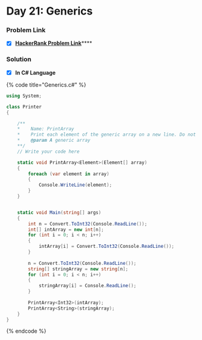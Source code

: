 # Day 21: Generics

### Problem Link <a id="problem"></a>

* [x] [**HackerRank Problem Link**](https://www.hackerrank.com/challenges/30-generics/problem)\*\*\*\*

### Solution

* [x] **In C\# Language**

{% code title="Generics.c\#" %}
```csharp
using System;

class Printer
{

	/**
	*    Name: PrintArray
	*    Print each element of the generic array on a new line. Do not return anything.
	*    @param A generic array
	**/
    // Write your code here

    static void PrintArray<Element>(Element[] array)
    {
        foreach (var element in array)
        {
            Console.WriteLine(element);
        }
    }


    static void Main(string[] args)
	{
		int n = Convert.ToInt32(Console.ReadLine());
		int[] intArray = new int[n];
		for (int i = 0; i < n; i++)
		{
			intArray[i] = Convert.ToInt32(Console.ReadLine());
		}
		
		n = Convert.ToInt32(Console.ReadLine());
		string[] stringArray = new string[n];
		for (int i = 0; i < n; i++)
		{
			stringArray[i] = Console.ReadLine();
		}
		
		PrintArray<Int32>(intArray);
		PrintArray<String>(stringArray);
	}
}
```
{% endcode %}


